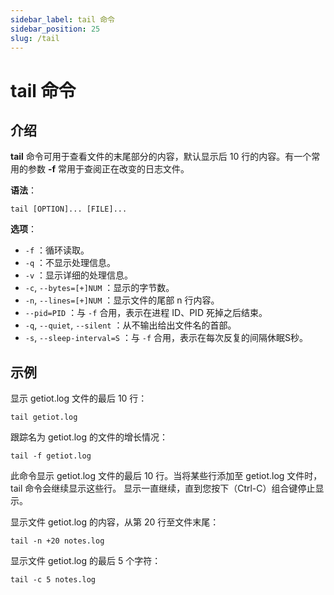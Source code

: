 ```yaml
---
sidebar_label: tail 命令
sidebar_position: 25
slug: /tail
---
```


# tail 命令



## 介绍

**tail** 命令可用于查看文件的末尾部分的内容，默认显示后 10 行的内容。有一个常用的参数 **-f** 常用于查阅正在改变的日志文件。

**语法**：

```shell
tail [OPTION]... [FILE]...
```

**选项**：

- `-f` ：循环读取。
- `-q` ：不显示处理信息。
- `-v` ：显示详细的处理信息。
- `-c`, `--bytes=[+]NUM` ：显示的字节数。
- `-n`, `--lines=[+]NUM` ：显示文件的尾部 n 行内容。
- `--pid=PID` ：与 `-f` 合用，表示在进程 ID、PID 死掉之后结束。
- `-q`, `--quiet`, `--silent` ：从不输出给出文件名的首部。
- `-s`, `--sleep-interval=S` ：与 `-f` 合用，表示在每次反复的间隔休眠S秒。



## 示例

显示 getiot.log 文件的最后 10 行：

```shell
tail getiot.log
```

跟踪名为 getiot.log 的文件的增长情况：

```shell
tail -f getiot.log
```

此命令显示 getiot.log 文件的最后 10 行。当将某些行添加至 getiot.log 文件时，tail 命令会继续显示这些行。 显示一直继续，直到您按下（Ctrl-C）组合键停止显示。

显示文件 getiot.log 的内容，从第 20 行至文件末尾：

```shell
tail -n +20 notes.log
```

显示文件 getiot.log 的最后 5 个字符：

```shell
tail -c 5 notes.log
```

